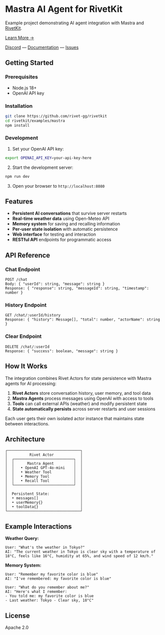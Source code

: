 # Mastra AI Agent for RivetKit

Example project demonstrating AI agent integration with Mastra and [RivetKit](https://rivetkit.org).

[Learn More →](https://github.com/rivet-gg/rivetkit)

[Discord](https://rivet.gg/discord) — [Documentation](https://rivetkit.org) — [Issues](https://github.com/rivet-gg/rivetkit/issues)

## Getting Started

### Prerequisites

- Node.js 18+
- OpenAI API key

### Installation

```sh
git clone https://github.com/rivet-gg/rivetkit
cd rivetkit/examples/mastra
npm install
```

### Development

1. Set your OpenAI API key:
```sh
export OPENAI_API_KEY=your-api-key-here
```

2. Start the development server:
```sh
npm run dev
```

3. Open your browser to `http://localhost:8080`

## Features

- **Persistent AI conversations** that survive server restarts
- **Real-time weather data** using Open-Meteo API
- **Memory system** for saving and recalling information
- **Per-user state isolation** with automatic persistence
- **Web interface** for testing and interaction
- **RESTful API** endpoints for programmatic access

## API Reference

### Chat Endpoint
```
POST /chat
Body: { "userId": string, "message": string }
Response: { "response": string, "messageId": string, "timestamp": number }
```

### History Endpoint
```
GET /chat/:userId/history
Response: { "history": Message[], "total": number, "actorName": string }
```

### Clear Endpoint
```
DELETE /chat/:userId
Response: { "success": boolean, "message": string }
```

## How It Works

The integration combines Rivet Actors for state persistence with Mastra agents for AI processing:

1. **Rivet Actors** store conversation history, user memory, and tool data
2. **Mastra Agents** process messages using OpenAI with access to tools
3. **Tools** can call external APIs (weather) and modify persistent state
4. **State automatically persists** across server restarts and user sessions

Each user gets their own isolated actor instance that maintains state between interactions.

## Architecture

```
┌─────────────────────────────────┐
│          Rivet Actor            │
│  ┌───────────────────────────┐  │
│  │      Mastra Agent         │  │
│  │   • OpenAI GPT-4o-mini    │  │
│  │   • Weather Tool          │  │
│  │   • Memory Tool           │  │
│  │   • Recall Tool           │  │
│  └───────────────────────────┘  │
│                                 │
│  Persistent State:              │
│  • messages[]                   │
│  • userMemory{}                 │
│  • toolData{}                   │
└─────────────────────────────────┘
```

## Example Interactions

**Weather Query:**
```
User: "What's the weather in Tokyo?"
AI: "The current weather in Tokyo is clear sky with a temperature of 18°C, feels like 16°C, humidity at 65%, and wind speed of 12 km/h."
```

**Memory System:**
```
User: "Remember my favorite color is blue"
AI: "I've remembered: my favorite color is blue"

User: "What do you remember about me?"
AI: "Here's what I remember:
- You told me: my favorite color is blue
- Last weather: Tokyo - Clear sky, 18°C"
```

## License

Apache 2.0